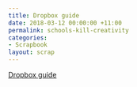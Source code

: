 ```yaml
---
title: Dropbox guide
date: 2018-03-12 00:00:00 +11:00
permalink: schools-kill-creativity
categories:
- Scrapbook
layout: scrap
---
```


[Dropbox guide](https://www.dropbox.com/guide)
